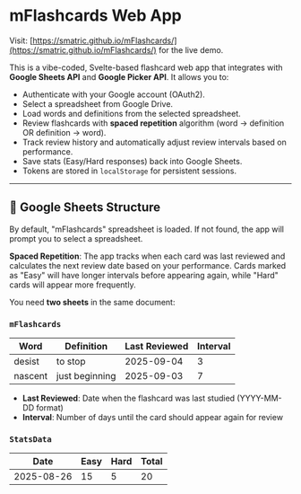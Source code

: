 # mFlashcards Web App

Visit: [https://smatric.github.io/mFlashcards/](https://smatric.github.io/mFlashcards/) for the live demo.

This is a vibe-coded, Svelte-based flashcard web app that integrates with **Google Sheets API** and **Google Picker API**. It allows you to:
- Authenticate with your Google account (OAuth2).
- Select a spreadsheet from Google Drive.
- Load words and definitions from the selected spreadsheet.
- Review flashcards with **spaced repetition** algorithm (word → definition OR definition → word).
- Track review history and automatically adjust review intervals based on performance.
- Save stats (Easy/Hard responses) back into Google Sheets.
- Tokens are stored in `localStorage` for persistent sessions.

---

## 📑 Google Sheets Structure
By default, "mFlashcards" spreadsheet is loaded. 
If not found, the app will prompt you to select a spreadsheet.

**Spaced Repetition**: The app tracks when each card was last reviewed and calculates the next review date based on your performance. Cards marked as "Easy" will have longer intervals before appearing again, while "Hard" cards will appear more frequently.

You need **two sheets** in the same document:

### `mFlashcards`
| Word       | Definition           | Last Reviewed | Interval |
|------------|----------------------|---------------|----------|
| desist     | to stop              | 2025-09-04    | 3        |
| nascent    | just beginning       | 2025-09-03    | 7        |

- **Last Reviewed**: Date when the flashcard was last studied (YYYY-MM-DD format)
- **Interval**: Number of days until the card should appear again for review

### `StatsData`
| Date       | Easy  | Hard  | Total |
|------------|-------|-------|-------|
| 2025-08-26 | 15    | 5     | 20    |
